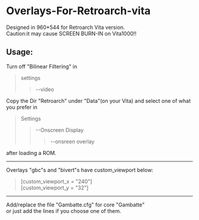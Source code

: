 # Overlays-For-Retroarch-vita

Designed in 960*544 for Retroarch Vita version.  
Caution:it may cause SCREEN BURN-IN on Vita1000!!  

Usage:
-------
Turn off "Bilinear Filtering" in  
>settings
>>--video  

Copy the Dir "Retroarch" under "Data"(on your Vita) and select one of what you prefer in  
>Settings
>>--Onscreen Display
>>>--onsreen overlay

after loading a ROM.
_____________
Overlays "gbc"s and "bivert"s have custom_viewport below:  
>[custom_viewport_x = "240"]  
>[custom_viewport_y = "32"]  
_____________
Add/replace the file "Gambatte.cfg" for core "Gambatte"  
or just add the lines if you choose one of them.

